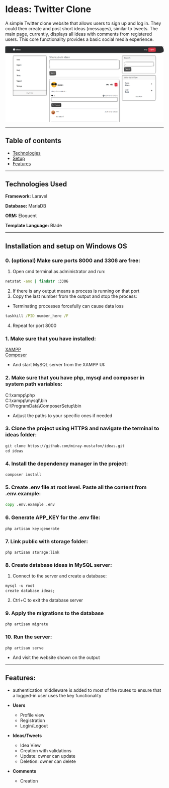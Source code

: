 # Ideas: Twitter Clone

A simple Twitter clone website that allows users to sign up and log in.
They could then create and post short ideas (messages), similar to tweets. 
The main page, currently, displays all ideas with comments from registered users. 
This core functionality provides a basic social media experience.

![ideas.png](ideas.png)

---
## Table of contents

* [Technologies](#technologies-used)
* [Setup](#installation-and-setup-on-windows-os)
* [Features](#features)
---
## Technologies Used

**Framework:** Laravel

**Database:** MariaDB

**ORM:** Eloquent

**Template Language:** Blade

---
## Installation and setup on Windows OS

### 0. (optional) Make sure ports 8000 and 3306 are free:
1. Open cmd terminal as administrator and run:
```cmd
netstat -ano | findstr :3306
```
2. If there is any output means a process is running on that port
3. Copy the last number from the output and stop the process:
* Terminating processes forcefully can cause data loss
```cmd
taskkill /PID number_here /F
```
4. Repeat for port 8000

### 1. Make sure that you have installed:
[XAMPP](https://www.apachefriends.org/)  
[Composer](https://getcomposer.org/)
* And start MySQL server from the XAMPP UI:

### 2. Make sure that you have php, mysql and composer in system path variables:
C:\xampp\php  
C:\xampp\mysql\bin  
C:\ProgramData\ComposerSetup\bin  
* Adjust the paths to your specific ones if needed

### 3. Clone the project using HTTPS and navigate the terminal to ideas folder:
```
git clone https://github.com/miray-mustafov/ideas.git
cd ideas
```

### 4. Install the dependency manager in the project:
```
composer install
```

### 5. Create .env file at root level. Paste all the content from .env.example:
```cmd
copy .env.example .env
```

### 6. Generate APP_KEY for the .env file:
```
php artisan key:generate
```

### 7. Link public with storage folder:
```
php artisan storage:link
```

### 8. Create database ideas in MySQL server:
1. Connect to the server and create a database:
```
mysql -u root
create database ideas;
```
2. Ctrl+C to exit the database server 

### 9. Apply the migrations to the database
```
php artisan migrate
```

### 10. Run the server:
```
php artisan serve
```
* And visit the website shown on the output
---
## Features:
* authentication middleware is added to most of the routes
to ensure that a logged-in user uses the key functionality

- **Users**
    * Profile view
    * Registration
    * Login/Logout 


- **Ideas/Tweets**
    * Idea View
    * Creation with validations
    * Update: owner can update
    * Deletion: owner can delete
    

- **Comments**
    * Creation
